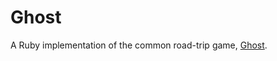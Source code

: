 # Ghost
A Ruby implementation of the common road-trip game, [Ghost](https://en.wikipedia.org/wiki/Ghost_(game)).